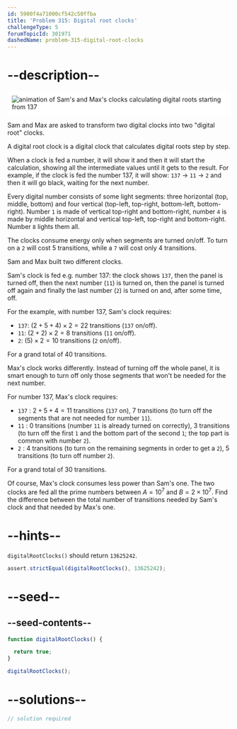 ```yaml
---
id: 5900f4a71000cf542c50ffba
title: 'Problem 315: Digital root clocks'
challengeType: 5
forumTopicId: 301971
dashedName: problem-315-digital-root-clocks
---
```


# --description--

<img class="img-responsive center-block" alt="animation of Sam's and Max's clocks calculating digital roots starting from 137" src="https://cdn.freecodecamp.org/curriculum/project-euler/digital-root-clocks.gif" style="background-color: white; padding: 10px;">

Sam and Max are asked to transform two digital clocks into two "digital root" clocks.

A digital root clock is a digital clock that calculates digital roots step by step.

When a clock is fed a number, it will show it and then it will start the calculation, showing all the intermediate values until it gets to the result. For example, if the clock is fed the number 137, it will show: `137` → `11` → `2` and then it will go black, waiting for the next number.

Every digital number consists of some light segments: three horizontal (top, middle, bottom) and four vertical (top-left, top-right, bottom-left, bottom-right). Number `1` is made of vertical top-right and bottom-right, number `4` is made by middle horizontal and vertical top-left, top-right and bottom-right. Number `8` lights them all.

The clocks consume energy only when segments are turned on/off. To turn on a `2` will cost 5 transitions, while a `7` will cost only 4 transitions.

Sam and Max built two different clocks.

Sam's clock is fed e.g. number 137: the clock shows `137`, then the panel is turned off, then the next number (`11`) is turned on, then the panel is turned off again and finally the last number (`2`) is turned on and, after some time, off.

For the example, with number 137, Sam's clock requires:

- `137`: $(2 + 5 + 4) × 2 = 22$ transitions (`137` on/off).
- `11`: $(2 + 2) × 2 = 8$ transitions (`11` on/off).
- `2`: $(5) × 2 = 10$ transitions (`2` on/off).

For a grand total of 40 transitions.

Max's clock works differently. Instead of turning off the whole panel, it is smart enough to turn off only those segments that won't be needed for the next number.

For number 137, Max's clock requires:

- `137` : $2 + 5 + 4 = 11$ transitions (`137` on), $7$ transitions (to turn off the segments that are not needed for number `11`).
- `11` : $0$ transitions (number `11` is already turned on correctly), $3$ transitions (to turn off the first `1` and the bottom part of the second `1`; the top part is common with number `2`).
- `2` : $4$ transitions (to turn on the remaining segments in order to get a `2`), $5$ transitions (to turn off number `2`).

For a grand total of 30 transitions.

Of course, Max's clock consumes less power than Sam's one. The two clocks are fed all the prime numbers between $A = {10}^7$ and $B = 2 × {10}^7$. Find the difference between the total number of transitions needed by Sam's clock and that needed by Max's one.

# --hints--

`digitalRootClocks()` should return `13625242`.

```js
assert.strictEqual(digitalRootClocks(), 13625242);
```

# --seed--

## --seed-contents--

```js
function digitalRootClocks() {

  return true;
}

digitalRootClocks();
```

# --solutions--

```js
// solution required
```
